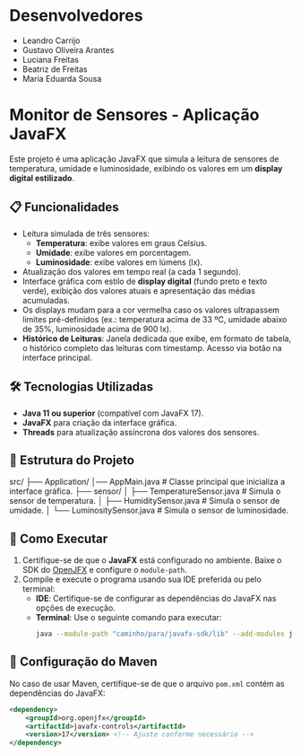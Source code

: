# Desenvolvedores
- Leandro Carrijo
- Gustavo Oliveira Arantes
- Luciana Freitas
- Beatriz de Freitas
- Maria Eduarda Sousa

# Monitor de Sensores - Aplicação JavaFX

Este projeto é uma aplicação JavaFX que simula a leitura de sensores de temperatura, umidade e luminosidade, exibindo os valores em um **display digital estilizado**.

## 📋 Funcionalidades
- Leitura simulada de três sensores:
  - **Temperatura**: exibe valores em graus Celsius.
  - **Umidade**: exibe valores em porcentagem.
  - **Luminosidade**: exibe valores em lúmens (lx).
- Atualização dos valores em tempo real (a cada 1 segundo).
- Interface gráfica com estilo de **display digital** (fundo preto e texto verde), exibição dos valores atuais e apresentação das médias acumuladas.
- Os displays mudam para a cor vermelha caso os valores ultrapassem limites pré-definidos (ex.: temperatura acima de 33 ºC, umidade abaixo de 35%, luminosidade acima de 900 lx).
- **Histórico de Leituras**: Janela dedicada que exibe, em formato de tabela, o histórico completo das leituras com timestamp. Acesso via botão na interface principal.

## 🛠️ Tecnologias Utilizadas
- **Java 11 ou superior** (compatível com JavaFX 17).
- **JavaFX** para criação da interface gráfica.
- **Threads** para atualização assíncrona dos valores dos sensores.

## 📂 Estrutura do Projeto
src/ ├── Application/ 
            │── AppMain.java # Classe principal que inicializa a interface gráfica. 
├── sensor/ │ 
            ├── TemperatureSensor.java # Simula o sensor de temperatura. │ 
            ├── HumiditySensor.java # Simula o sensor de umidade. │ 
            └── LuminositySensor.java # Simula o sensor de luminosidade.

## 🚀 Como Executar
1. Certifique-se de que o **JavaFX** está configurado no ambiente. Baixe o SDK do [OpenJFX](https://openjfx.io/) e configure o `module-path`.
2. Compile e execute o programa usando sua IDE preferida ou pelo terminal:
   - **IDE**: Certifique-se de configurar as dependências do JavaFX nas opções de execução.
   - **Terminal**: Use o seguinte comando para executar:
     ```bash
     java --module-path "caminho/para/javafx-sdk/lib" --add-modules javafx.controls,javafx.fxml -cp target/classes Application.AppMain
     ```

## 🔧 Configuração do Maven
No caso de usar Maven, certifique-se de que o arquivo `pom.xml` contém as dependências do JavaFX:
```xml
<dependency>
    <groupId>org.openjfx</groupId>
    <artifactId>javafx-controls</artifactId>
    <version>17</version> <!-- Ajuste conforme necessário -->
</dependency>
